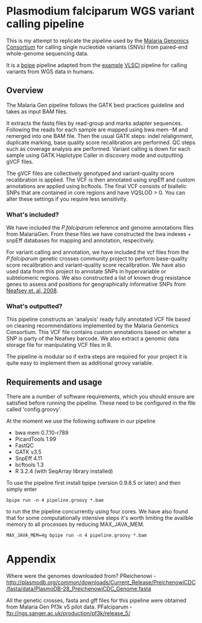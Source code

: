 # Plasmodium falciparum WGS variant calling pipeline
This is my attempt to replicate the pipeline used by the 
[Malaria Genomics Consortium](https://www.malariagen.net/projects/parasite/pf) 
for calling single nucleotide variants (SNVs) from paired-end whole-genome 
sequencing data.

It is a [bpipe](http://docs.bpipe.org/Overview/Introduction/) pipeline adapted 
from the [example](https://github.com/ssadedin/variant_calling_pipeline/)
[VLSCI](https://github.com/claresloggett/variant_calling_pipeline/) pipeline for
calling variants from WGS data in humans. 

## Overview

The Malaria Gen pipeline follows the GATK best practices guideline and takes
as input BAM files. 

It extracts the fastq files by read-group and marks adapter sequences. Following
the reads for each sample are mapped using bwa mem -M and remerged into one BAM file.
Then the usual GATK steps: indel relalignment, duplicate marking, base quality score
recalibration are performed. QC steps such as coverage analysis are performed.
Variant calling is down for each sample using
GATK Haplotype Caller in discovery mode and outputting gVCF files.

The gVCF files are collectively genotyped and variant-quality score recalibration
is applied. The VCF is then annotated using snpEff and custom annotations are applied
using bcftools. The final VCF consists of biallelic SNPs that are contained in 
core regions and have VQSLOD > 0. You can alter these settings if you require less
sensitivity. 

### What's included?
We have included the _P.falciparum_ reference and genome annotations files from
MalariaGen. From these files we have constructed the bwa indexes + snpEff databases
for mapping and annotation, respecitvely. 

For variant calling and annotation, we have included the vcf files from the _P.falciparum_
genetic crosses community project to perform base-quality score recalibration and 
variant-quality score recalibration. We have also used data from this project
to annotate SNPs in hypervariable or subtelomeric regions. We also constructed
a list of known drug resistance genes to assess and positions for geographically
informative SNPs from [Neafsey et. al, 2008](http://www.ncbi.nlm.nih.gov/pubmed/19077304).

### What's outputted?
This pipeline constructs an 'analysis' ready fully annotated VCF file based
on cleaning recommendations implemented by the Malaria Genomics Consortium. 
This VCF file contains custom annotations based on wheter a SNP is party of the
Neafsey barcode. We also extract a genomic data storage file for manipulating
VCF files in R. 

The pipeline is modular so if extra steps are required for your project
it is quite easy to implement them as additional grrovy variable.


## Requirements and usage
There are a number of software requirements, which you should ensure are 
satisfied before running the pipeline. These need to be configured 
in the file called 'config.groovy'.

At the moment we use the following software in our pipeline

* bwa mem 0.7.10-r789
* PicardTools 1.99
* FastQC  
* GATK v3.5
* SnpEff 4.11 
* bcftools 1.3
* R 3.2.4 (with SeqArray library installed)

To use the pipeline first install bpipe (version 0.9.8.5 or later)
and then simply enter 

```{bash}
bpipe run -n 4 pipeline.groovy *.bam
```
to run the the pipeline concurrently using four cores. We have
also found that for some computationally intensive steps it's worth
limiting the availble memory to all processes by reducing MAX_JAVA_MEM.

```{bash}
MAX_JAVA_MEM=4g bpipe run -n 4 pipeline.groovy *.bam
```

# Appendix
Where were the genomes downloaded from?
PReichenowi - http://plasmodb.org/common/downloads/Current_Release/PreichenowiCDC/fasta/data/PlasmoDB-28_PreichenowiCDC_Genome.fasta

All the genetic crosses, fasta and gff files for this pipeline were obtained from
Malaria Gen Pf3k v5 pilot data.
PFalciparum - ftp://ngs.sanger.ac.uk/production/pf3k/release_5/
